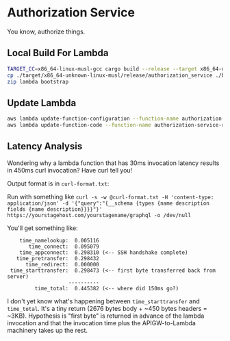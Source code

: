 # Authorization Service

You know, authorize things.

## Local Build For Lambda

```sh
TARGET_CC=x86_64-linux-musl-gcc cargo build --release --target x86_64-unknown-linux-musl
cp ./target/x86_64-unknown-linux-musl/release/authorization_service ./bootstrap
zip lambda bootstrap
```

## Update Lambda

```sh
aws lambda update-function-configuration --function-name authorization-service-responder-Responder-CV7LGR6IIVFM  --runtime provided
aws lambda update-function-code --function-name authorization-service-responder-Responder-CV7LGR6IIVFM --zip-file fileb://lambda.zip
```

## Latency Analysis

Wondering why a lambda function that has 30ms invocation latency results in 450ms curl invocation?
Have curl tell you!

Output format is in `curl-format.txt`:

Run with something like `curl -s -w @curl-format.txt -H 'content-type: application/json' -d '{"query":"{__schema {types {name description fields {name description}}}}"}' https://yourstagehost.com/yourstagename/graphql -o /dev/null`

You'll get something like:
```
    time_namelookup:  0.005116
       time_connect:  0.095079
    time_appconnect:  0.298310 (<-- SSH handshake complete)
   time_pretransfer:  0.298432
      time_redirect:  0.000000
 time_starttransfer:  0.298473 (<-- first byte transferred back from server)
                    ----------
         time_total:  0.445382 (<-- where did 150ms go?)
```

I don't yet know what's happening between `time_starttransfer` and `time_total`. It's a tiny
return (2676 bytes body + ~450 bytes headers = ~3KB). Hypothesis is "first byte" is returned
in advance of the lambda invocation and that the invocation time plus the APIGW-to-Lambda
machinery takes up the rest.
